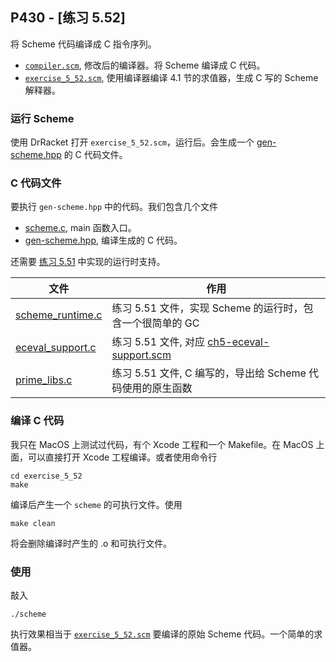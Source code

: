 ## P430 - [练习 5.52]

将 Scheme 代码编译成 C 指令序列。

* [`compiler.scm`](./compiler.scm), 修改后的编译器。将 Scheme 编译成 C 代码。
* [`exercise_5_52.scm`](./exercise_5_52.scm), 使用编译器编译 4.1 节的求值器，生成 C 写的 Scheme 解释器。

### 运行 Scheme

使用 DrRacket 打开 `exercise_5_52.scm`，运行后。会生成一个 [gen-scheme.hpp](./gen-scheme.hpp) 的 C 代码文件。

### C 代码文件

要执行 `gen-scheme.hpp` 中的代码。我们包含几个文件

* [scheme.c](./scheme.c), main 函数入口。
* [gen-scheme.hpp](./gen-scheme.hpp), 编译生成的 C 代码。

还需要 [练习 5.51](../exercise_5_51/README.md) 中实现的运行时支持。

| 文件                                    | 作用                  |
|----------------------------------------|-----------------------|
| [scheme_runtime.c](../exercise_5_51/scheme_runtime.c) | 练习 5.51 文件，实现 Scheme 的运行时，包含一个很简单的 GC |              |
| [eceval_support.c](../exercise_5_51/eceval_support.c) | 练习 5.51 文件, 对应 [ch5-eceval-support.scm](../ch5-eceval-support.scm)|
| [prime_libs.c](../exercise_5_51/prime_libs.c)         | 练习 5.51 文件, C 编写的，导出给 Scheme 代码使用的原生函数                    |

### 编译 C 代码

我只在 MacOS 上测试过代码，有个 Xcode 工程和一个 Makefile。在 MacOS 上面，可以直接打开 Xcode 工程编译。或者使用命令行

```
cd exercise_5_52
make
```

编译后产生一个 `scheme` 的可执行文件。使用

```
make clean
```
将会删除编译时产生的 .o 和可执行文件。

### 使用

敲入

```
./scheme
```

执行效果相当于 [`exercise_5_52.scm`](./exercise_5_52.scm) 要编译的原始 Scheme 代码。一个简单的求值器。

